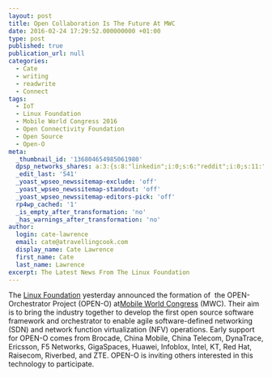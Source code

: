 ```yaml
---
layout: post
title: Open Collaboration Is The Future At MWC
date: 2016-02-24 17:29:52.000000000 +01:00
type: post
published: true
publication_url: null
categories:
  - Cate
  - writing
  - readwrite
  - Connect
tags:
  - IoT
  - Linux Foundation
  - Mobile World Congress 2016
  - Open Connectivity Foundation
  - Open Source
  - Open-O
meta:
  _thumbnail_id: '136804654985061980'
  dpsp_networks_shares: a:3:{s:8:"linkedin";i:0;s:6:"reddit";i:0;s:11:"google-plus";i:0;}
  _edit_last: '541'
  _yoast_wpseo_newssitemap-exclude: 'off'
  _yoast_wpseo_newssitemap-standout: 'off'
  _yoast_wpseo_newssitemap-editors-pick: 'off'
  rp4wp_cached: '1'
  _is_empty_after_transformation: 'no'
  _has_warnings_after_transformation: 'no'
author:
  login: cate-lawrence
  email: cate@atravellingcook.com
  display_name: Cate Lawrence
  first_name: Cate
  last_name: Lawrence
excerpt: The Latest News From The Linux Foundation
---
```


The [Linux Foundation](http://www.linuxfoundation.org/) yesterday
announced the formation of  the OPEN-Orchestrator Project (OPEN-O)
at[Mobile World Congress](https://www.mobileworldcongress.com/) (MWC).
Their aim is to bring the industry together to develop the first open
source software framework and orchestrator to enable agile
software-defined networking (SDN) and network function virtualization
(NFV) operations. Early support for OPEN-O comes from Brocade, China
Mobile, China Telecom, DynaTrace, Ericsson, F5 Networks, GigaSpaces,
Huawei, Infoblox, Intel, KT, Red Hat, Raisecom, Riverbed, and ZTE.
OPEN-O is inviting others interested in this technology to participate.
